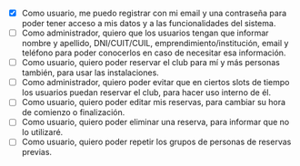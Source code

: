 - [x] Como usuario, me puedo registrar con mi email y una contraseña para poder tener acceso a mis datos y a las funcionalidades del sistema.
- [ ] Como administrador, quiero que los usuarios tengan que informar nombre y apellido, DNI/CUIT/CUIL, emprendimiento/institución, email y teléfono para poder conocerlos en caso de necesitar esa información.
- [ ] Como usuario, quiero poder reservar el club para mí y más personas también, para usar las instalaciones.
- [ ] Como administrador, quiero poder evitar que en ciertos slots de tiempo los usuarios puedan reservar el club, para hacer uso interno de él.
- [ ] Como usuario, quiero poder editar mis reservas, para cambiar su hora de comienzo o finalización.
- [ ] Como usuario, quiero poder eliminar una reserva, para informar que no lo utilizaré.
- [ ] Como usuario, quiero poder repetir los grupos de personas de reservas previas.
